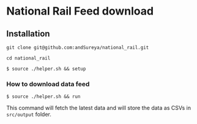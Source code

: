 # National Rail Feed download


## Installation 
```shell
git clone git@github.com:andSureya/national_rail.git

cd national_rail

$ source ./helper.sh && setup
```


### How to download data feed
```shell
$ source ./helper.sh && run
```

This command will fetch the latest data and will store the data as CSVs in `src/output` folder.
